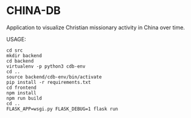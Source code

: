 # CHINA-DB
Application to visualize Christian missionary activity in China over time.

USAGE:

```
cd src
mkdir backend
cd backend
virtualenv -p python3 cdb-env
cd ..
source backend/cdb-env/bin/activate
pip install -r requirements.txt
cd frontend
npm install
npm run build
cd ..
FLASK_APP=wsgi.py FLASK_DEBUG=1 flask run
```